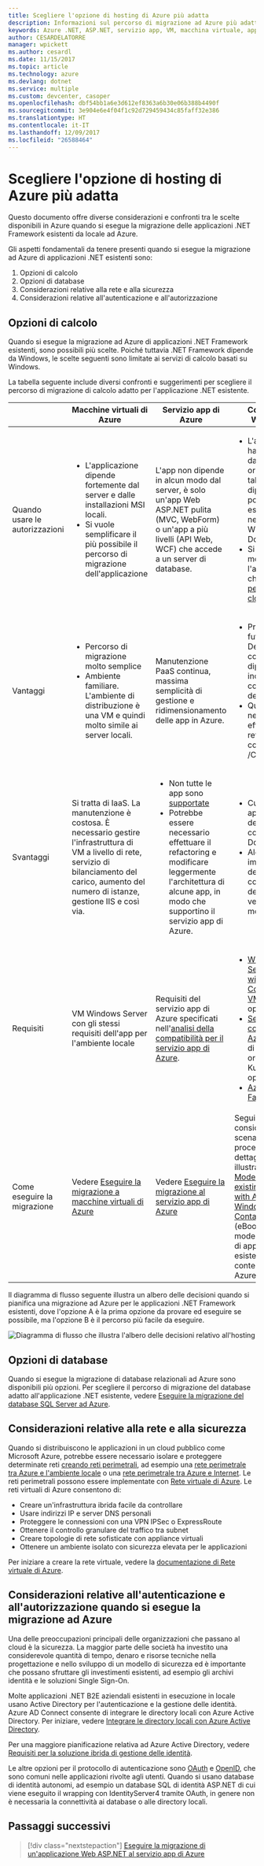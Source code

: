 ```yaml
---
title: Scegliere l'opzione di hosting di Azure più adatta
description: Informazioni sul percorso di migrazione ad Azure più adatto per l'applicazione Web ASP.NET.
keywords: Azure .NET, ASP.NET, servizio app, VM, macchina virtuale, app Web, eseguire la migrazione, migrazione
author: CESARDELATORRE
manager: wpickett
ms.author: cesardl
ms.date: 11/15/2017
ms.topic: article
ms.technology: azure
ms.devlang: dotnet
ms.service: multiple
ms.custom: devcenter, casoper
ms.openlocfilehash: dbf54bb1a6e3d612ef8363a6b30e06b388b4490f
ms.sourcegitcommit: 3e904e6e4f04f1c92d729459434c85faff32e386
ms.translationtype: HT
ms.contentlocale: it-IT
ms.lasthandoff: 12/09/2017
ms.locfileid: "26588464"
---
```

# <a name="choose-the-right-azure-hosting-option"></a>Scegliere l'opzione di hosting di Azure più adatta

Questo documento offre diverse considerazioni e confronti tra le scelte disponibili in Azure quando si esegue la migrazione delle applicazioni .NET Framework esistenti da locale ad Azure.

Gli aspetti fondamentali da tenere presenti quando si esegue la migrazione ad Azure di applicazioni .NET esistenti sono:

1.  Opzioni di calcolo
2.  Opzioni di database
3.  Considerazioni relative alla rete e alla sicurezza
4.  Considerazioni relative all'autenticazione e all'autorizzazione

## <a name="compute-choices"></a>Opzioni di calcolo

Quando si esegue la migrazione ad Azure di applicazioni .NET Framework esistenti, sono possibili più scelte.  Poiché tuttavia .NET Framework dipende da Windows, le scelte seguenti sono limitate ai servizi di calcolo basati su Windows.

La tabella seguente include diversi confronti e suggerimenti per scegliere il percorso di migrazione di calcolo adatto per l'applicazione .NET esistente.

|                 | Macchine virtuali di Azure | Servizio app di Azure | Contenitori Windows |
|-----------------|-----------|-------------------|--------------------|
|Quando usare le autorizzazioni      |<ul><li>L'applicazione dipende fortemente dal server e dalle installazioni MSI locali.</li><li>Si vuole semplificare il più possibile il percorso di migrazione dell'applicazione</li></ul>|L'app non dipende in alcun modo dal server, è solo un'app Web ASP.NET pulita (MVC, WebForm) o un'app a più livelli (API Web, WCF) che accede a un server di database. |<ul><li>L'applicazione ha dipendenze dal server originale, ma tali dipendenze possono essere incluse nell'immagine Windows di Docker.</li><li>Si vuole modernizzare l'app in modo che sia [pronta per DevOps cloud](https://docs.microsoft.com/dotnet/standard/modernize-with-azure-and-containers/lift-and-shift-existing-apps-devops/reasons-to-lift-and-shift-existing-net-apps-to-cloud-devops-ready-applications).</li></ul>|
|Vantaggi  |<ul><li>Percorso di migrazione molto semplice</li><li>Ambiente familiare. L'ambiente di distribuzione è una VM e quindi molto simile ai server locali.</li></ul> |Manutenzione PaaS continua, massima semplicità di gestione e ridimensionamento delle app in Azure. |<ul><li>Pronti per il futuro e per DevOps cloud con dipendenze incluse nei contenitori dell'app.</li><li>Quasi nessuna necessità di effettuare il refactoring del codice .NET /C#.</li></ul> |
|Svantaggi             |Si tratta di IaaS. La manutenzione è costosa. È necessario gestire l'infrastruttura di VM a livello di rete, servizio di bilanciamento del carico, aumento del numero di istanze, gestione IIS e così via. |<ul><li>Non tutte le app sono [supportate](http://www.migratetoazure.net/ReadinessAssessment)</li><li>Potrebbe essere necessario effettuare il refactoring e modificare leggermente l'architettura di alcune app, in modo che supportino il servizio app di Azure.</li></ul> |<ul><li>Curva di apprendimento delle competenze di Docker</li><li>Alcune impostazioni del codice e di configurazione dell'app vengono modificate</li></ul>|
|Requisiti |VM Windows Server con gli stessi requisiti dell'app per l'ambiente locale | Requisiti del servizio app di Azure specificati nell'[analisi della compatibilità per il servizio app di Azure](https://www.migratetoazure.net/Resources). |<ul><li>[Windows Server 2016 with Containers - VM di Azure](https://azuremarketplace.microsoft.com/marketplace/apps/Microsoft.WindowsServer?tab=Overview)<br />oppure</li><li>[Servizio contenitore di Azure](https://azure.microsoft.com/services/container-service/) (agente di orchestrazione Kubernetes)<br />oppure<li>[Azure Service Fabric](https://azure.microsoft.com/services/service-fabric/)</li></ul> |
|Come eseguire la migrazione |Vedere [Eseguire la migrazione a macchine virtuali di Azure](https://go.microsoft.com/fwlink/?linkid=862531) | Vedere [Eseguire la migrazione al servizio app di Azure](https://go.microsoft.com/fwlink/?linkid=862532) | Seguire le considerazioni, gli scenari e le procedure dettagliate illustrati in [Modernizing existing .NET apps with Azure and Windows Containers eBook](https://aka.ms/liftandshiftwithcontainersebook) (eBook sulla modernizzazione di app .NET esistenti con contenitori di Azure e Windows) |

 Il diagramma di flusso seguente illustra un albero delle decisioni quando si pianifica una migrazione ad Azure per le applicazioni .NET Framework esistenti, dove l'opzione A è la prima opzione da provare ed eseguire se possibile, ma l'opzione B è il percorso più facile da eseguire.

![Diagramma di flusso che illustra l'albero delle decisioni relativo all'hosting](media/dotnet-howto-choose-migration/decision-tree.png)

## <a name="database-choices"></a>Opzioni di database

Quando si esegue la migrazione di database relazionali ad Azure sono disponibili più opzioni. Per scegliere il percorso di migrazione del database adatto all'applicazione .NET esistente, vedere [Eseguire la migrazione del database SQL Server ad Azure](https://go.microsoft.com/fwlink/?linkid=862533).

## <a name="networking-and-security-considerations"></a>Considerazioni relative alla rete e alla sicurezza

Quando si distribuiscono le applicazioni in un cloud pubblico come Microsoft Azure, potrebbe essere necessario isolare e proteggere determinate reti [creando reti perimetrali](https://docs.microsoft.com/azure/architecture/reference-architectures/dmz/), ad esempio una [rete perimetrale tra Azure e l'ambiente locale](https://docs.microsoft.com/azure/architecture/reference-architectures/dmz/secure-vnet-hybrid) o una [rete perimetrale tra Azure e Internet](https://docs.microsoft.com/azure/architecture/reference-architectures/dmz/secure-vnet-dmz). Le reti perimetrali possono essere implementate con [Rete virtuale di Azure](https://docs.microsoft.com/azure/virtual-network/virtual-networks-overview).
Le reti virtuali di Azure consentono di:

- Creare un'infrastruttura ibrida facile da controllare
- Usare indirizzi IP e server DNS personali
- Proteggere le connessioni con una VPN IPSec o ExpressRoute
- Ottenere il controllo granulare del traffico tra subnet
- Creare topologie di rete sofisticate con appliance virtuali
- Ottenere un ambiente isolato con sicurezza elevata per le applicazioni
 
Per iniziare a creare la rete virtuale, vedere la [documentazione di Rete virtuale di Azure](https://docs.microsoft.com/azure/virtual-network/).

## <a name="authentication-and-authorization-considerations-when-migrating-to-azure"></a>Considerazioni relative all'autenticazione e all'autorizzazione quando si esegue la migrazione ad Azure

Una delle preoccupazioni principali delle organizzazioni che passano al cloud è la sicurezza. La maggior parte delle società ha investito una considerevole quantità di tempo, denaro e risorse tecniche nella progettazione e nello sviluppo di un modello di sicurezza ed è importante che possano sfruttare gli investimenti esistenti, ad esempio gli archivi identità e le soluzioni Single Sign-On.

Molte applicazioni .NET B2E aziendali esistenti in esecuzione in locale usano Active Directory per l'autenticazione e la gestione delle identità.  Azure AD Connect consente di integrare le directory locali con Azure Active Directory.  Per iniziare, vedere [Integrare le directory locali con Azure Active Directory](https://docs.microsoft.com/azure/active-directory/connect/active-directory-aadconnect).

Per una maggiore pianificazione relativa ad Azure Active Directory, vedere [Requisiti per la soluzione ibrida di gestione delle identità](https://docs.microsoft.com/azure/active-directory/active-directory-hybrid-identity-design-considerations-business-needs).

Le altre opzioni per il protocollo di autenticazione sono [OAuth](https://en.wikipedia.org/wiki/OAuth) e [OpenID](https://en.wikipedia.org/wiki/OpenID), che sono comuni nelle applicazioni rivolte agli utenti.  Quando si usano database di identità autonomi, ad esempio un database SQL di identità ASP.NET di cui viene eseguito il wrapping con IdentityServer4 tramite OAuth, in genere non è necessaria la connettività ai database o alle directory locali.

## <a name="next-steps"></a>Passaggi successivi

> [!div class="nextstepaction"]
> [Eseguire la migrazione di un'applicazione Web ASP.NET al servizio app di Azure](dotnet-howto-migrate-app-service.md)